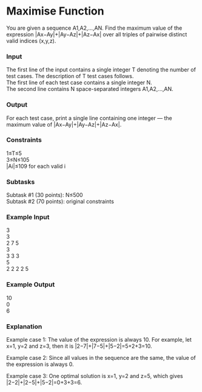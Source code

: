 # Maximise Function

You are given a sequence A1,A2,…,AN. Find the maximum value of the expression |Ax−Ay|+|Ay−Az|+|Az−Ax| over all triples of pairwise distinct valid indices (x,y,z).

### Input
The first line of the input contains a single integer T denoting the number of test cases. The description of T test cases follows.\
The first line of each test case contains a single integer N.\
The second line contains N space-separated integers A1,A2,…,AN.

### Output
For each test case, print a single line containing one integer ― the maximum value of |Ax−Ay|+|Ay−Az|+|Az−Ax|.

### Constraints
1≤T≤5\
3≤N≤105\
|Ai|≤109 for each valid i

### Subtasks
Subtask #1 (30 points): N≤500\
Subtask #2 (70 points): original constraints

### Example Input
3\
3\
2 7 5\
3\
3 3 3\
5\
2 2 2 2 5

### Example Output
10\
0\
6

### Explanation
Example case 1: The value of the expression is always 10. For example, let x=1, y=2 and z=3, then it is |2−7|+|7−5|+|5−2|=5+2+3=10.

Example case 2: Since all values in the sequence are the same, the value of the expression is always 0.

Example case 3: One optimal solution is x=1, y=2 and z=5, which gives |2−2|+|2−5|+|5−2|=0+3+3=6.
